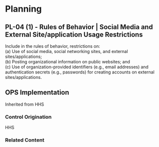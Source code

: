 # Planning
## PL-04 (1) - Rules of Behavior | Social Media and External Site/application Usage Restrictions

Include in the rules of behavior, restrictions on:<br />
(a) Use of social media, social networking sites, and external sites/applications;<br />
(b) Posting organizational information on public websites; and<br />
(c) Use of organization-provided identifiers (e.g., email addresses) and authentication secrets (e.g., passwords) for creating accounts on external sites/applications.

## OPS Implementation

Inherited from HHS

### Control Origination

HHS

### Related Content
